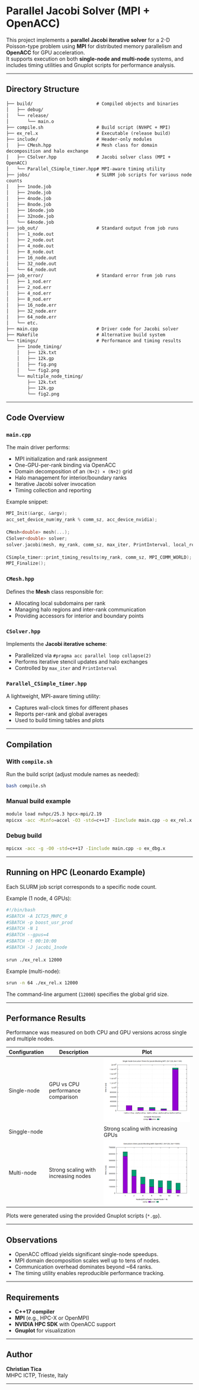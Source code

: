 # Parallel Jacobi Solver (MPI + OpenACC)

This project implements a **parallel Jacobi iterative solver** for a 2-D Poisson-type problem using **MPI** for distributed memory parallelism and **OpenACC** for GPU acceleration.  
It supports execution on both **single-node and multi-node** systems, and includes timing utilities and Gnuplot scripts for performance analysis.

---

##  Directory Structure

```
├── build/                        # Compiled objects and binaries
│   ├── debug/
│   └── release/
│       └── main.o
├── compile.sh                    # Build script (NVHPC + MPI)
├── ex_rel.x                      # Executable (release build)
├── include/                      # Header-only modules
│   ├── CMesh.hpp                 # Mesh class for domain decomposition and halo exchange
│   ├── CSolver.hpp               # Jacobi solver class (MPI + OpenACC)
│   └── Parallel_CSimple_timer.hpp# MPI-aware timing utility
├── jobs/                         # SLURM job scripts for various node counts
│   ├── 1node.job
│   ├── 2node.job
│   ├── 4node.job
│   ├── 8node.job
│   ├── 16node.job
│   ├── 32node.job
│   └── 64node.job
├── job_out/                      # Standard output from job runs
│   ├── 1_node.out
│   ├── 2_node.out
│   ├── 4_node.out
│   ├── 8_node.out
│   ├── 16_node.out
│   ├── 32_node.out
│   └── 64_node.out
├── job_error/                    # Standard error from job runs
│   ├── 1_nod.err
│   ├── 2_nod.err
│   ├── 4_nod.err
│   ├── 8_nod.err
│   ├── 16_node.err
│   ├── 32_node.err
│   ├── 64_node.err
│   └── etc.
├── main.cpp                      # Driver code for Jacobi solver
├── Makefile                      # Alternative build system
└── timings/                      # Performance and timing results
    ├── 1node_timing/
    │   ├── 12k.txt
    │   ├── 12k.gp
    │   ├── fig.png
    │   └── fig2.png
    └── multiple_node_timing/
        ├── 12k.txt
        ├── 12k.gp
        └── fig2.png
```

---

##  Code Overview

### `main.cpp`
The main driver performs:
- MPI initialization and rank assignment
- One-GPU-per-rank binding via OpenACC
- Domain decomposition of an `(N+2) × (N+2)` grid
- Halo management for interior/boundary ranks
- Iterative Jacobi solver invocation
- Timing collection and reporting

Example snippet:
```cpp
MPI_Init(&argc, &argv);
acc_set_device_num(my_rank % comm_sz, acc_device_nvidia);

CMesh<double> mesh(...);
CSolver<double> solver;
solver.jacobi(mesh, my_rank, comm_sz, max_iter, PrintInterval, local_rows, rem, MPI_COMM_WORLD);

CSimple_timer::print_timing_results(my_rank, comm_sz, MPI_COMM_WORLD);
MPI_Finalize();
```

### `CMesh.hpp`
Defines the **Mesh** class responsible for:
- Allocating local subdomains per rank
- Managing halo regions and inter-rank communication
- Providing accessors for interior and boundary points

### `CSolver.hpp`
Implements the **Jacobi iterative scheme**:
- Parallelized via `#pragma acc parallel loop collapse(2)`
- Performs iterative stencil updates and halo exchanges
- Controlled by `max_iter` and `PrintInterval`

### `Parallel_CSimple_timer.hpp`
A lightweight, MPI-aware timing utility:
- Captures wall-clock times for different phases
- Reports per-rank and global averages
- Used to build timing tables and plots

---

##  Compilation

### With `compile.sh`
Run the build script (adjust module names as needed):
```bash
bash compile.sh
```

### Manual build example
```bash
module load nvhpc/25.3 hpcx-mpi/2.19
mpicxx -acc -Minfo=accel -O3 -std=c++17 -Iinclude main.cpp -o ex_rel.x
```

### Debug build
```bash
mpicxx -acc -g -O0 -std=c++17 -Iinclude main.cpp -o ex_dbg.x
```

---

##  Running on HPC (Leonardo Example)

Each SLURM job script corresponds to a specific node count.

Example (1 node, 4 GPUs):
```bash
#!/bin/bash
#SBATCH -A ICT25_MHPC_0
#SBATCH -p boost_usr_prod
#SBATCH -N 1
#SBATCH --gpus=4
#SBATCH -t 00:10:00
#SBATCH -J jacobi_1node

srun ./ex_rel.x 12000
```

Example (multi-node):
```bash
srun -n 64 ./ex_rel.x 12000
```
The command-line argument (`12000`) specifies the global grid size.

---

##  Performance Results

Performance was measured on both CPU and GPU versions across single and multiple nodes.

| Configuration | Description | Plot |
|----------------|-------------|------|
| Single-node    | GPU vs CPU performance comparison | ![1node](timings/1node_timing/fig.png) |
| Singgle-node   || Strong scaling with increasing GPUs | ![1node](timings/1node_timing/fig2.png) |
| Multi-node     | Strong scaling with increasing nodes | ![multi](timings/multiple_node_timing/fig2.png) |

Plots were generated using the provided Gnuplot scripts (`*.gp`).

---

##  Observations

- OpenACC offload yields significant single-node speedups.
- MPI domain decomposition scales well up to tens of nodes.
- Communication overhead dominates beyond ~64 ranks.
- The timing utility enables reproducible performance tracking.

---

##  Requirements

- **C++17 compiler**
- **MPI** (e.g., HPC-X or OpenMPI)
- **NVIDIA HPC SDK** with OpenACC support
- **Gnuplot** for visualization

---

##  Author

**Christian Tica**  
MHPC 
ICTP, Trieste, Italy  

---

